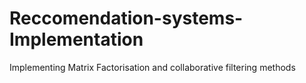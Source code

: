# Reccomendation-systems-Implementation
Implementing Matrix Factorisation and collaborative filtering methods
